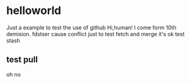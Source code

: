 # helloworld
Just a example to test the use of github
Hi,human!
I come form 10th demision.
fdstser
cause conflict
just to test fetch and merge
it's ok
test stash
## test pull
oh no
